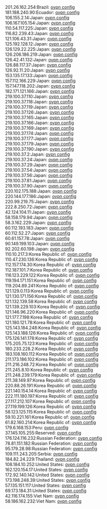 201.26.162.254:Brazil: [ovpn config](vpn/201_26_162_254.ovpn)  
181.188.240.90:Ecuador: [ovpn config](vpn/181_188_240_90.ovpn)  
106.155.2.14:Japan: [ovpn config](vpn/106_155_2_14.ovpn)  
106.167.105.154:Japan: [ovpn config](vpn/106_167_105_154.ovpn)  
110.54.117.225:Japan: [ovpn config](vpn/110_54_117_225.ovpn)  
116.82.239.43:Japan: [ovpn config](vpn/116_82_239_43.ovpn)  
121.106.43.31:Japan: [ovpn config](vpn/121_106_43_31.ovpn)  
125.192.128.12:Japan: [ovpn config](vpn/125_192_128_12.ovpn)  
126.129.22.225:Japan: [ovpn config](vpn/126_129_22_225.ovpn)  
126.206.186.219:Japan: [ovpn config](vpn/126_206_186_219.ovpn)  
126.42.41.132:Japan: [ovpn config](vpn/126_42_41_132.ovpn)  
126.88.117.37:Japan: [ovpn config](vpn/126_88_117_37.ovpn)  
126.92.11.20:Japan: [ovpn config](vpn/126_92_11_20.ovpn)  
153.135.17.133:Japan: [ovpn config](vpn/153_135_17_133.ovpn)  
157.112.166.229:Japan: [ovpn config](vpn/157_112_166_229.ovpn)  
157.147.118.202:Japan: [ovpn config](vpn/157_147_118_202.ovpn)  
182.171.121.166:Japan: [ovpn config](vpn/182_171_121_166.ovpn)  
219.100.37.110:Japan: [ovpn config](vpn/219_100_37_110.ovpn)  
219.100.37.118:Japan: [ovpn config](vpn/219_100_37_118.ovpn)  
219.100.37.119:Japan: [ovpn config](vpn/219_100_37_119.ovpn)  
219.100.37.126:Japan: [ovpn config](vpn/219_100_37_126.ovpn)  
219.100.37.165:Japan: [ovpn config](vpn/219_100_37_165.ovpn)  
219.100.37.166:Japan: [ovpn config](vpn/219_100_37_166.ovpn)  
219.100.37.169:Japan: [ovpn config](vpn/219_100_37_169.ovpn)  
219.100.37.174:Japan: [ovpn config](vpn/219_100_37_174.ovpn)  
219.100.37.177:Japan: [ovpn config](vpn/219_100_37_177.ovpn)  
219.100.37.179:Japan: [ovpn config](vpn/219_100_37_179.ovpn)  
219.100.37.190:Japan: [ovpn config](vpn/219_100_37_190.ovpn)  
219.100.37.2:Japan: [ovpn config](vpn/219_100_37_2.ovpn)  
219.100.37.24:Japan: [ovpn config](vpn/219_100_37_24.ovpn)  
219.100.37.29:Japan: [ovpn config](vpn/219_100_37_29.ovpn)  
219.100.37.54:Japan: [ovpn config](vpn/219_100_37_54.ovpn)  
219.100.37.56:Japan: [ovpn config](vpn/219_100_37_56.ovpn)  
219.100.37.81:Japan: [ovpn config](vpn/219_100_37_81.ovpn)  
219.100.37.90:Japan: [ovpn config](vpn/219_100_37_90.ovpn)  
220.102.175.188:Japan: [ovpn config](vpn/220_102_175_188.ovpn)  
220.144.177.186:Japan: [ovpn config](vpn/220_144_177_186.ovpn)  
220.99.219.75:Japan: [ovpn config](vpn/220_99_219_75.ovpn)  
222.8.250.72:Japan: [ovpn config](vpn/222_8_250_72.ovpn)  
42.124.104.11:Japan: [ovpn config](vpn/42_124_104_11.ovpn)  
58.158.179.94:Japan: [ovpn config](vpn/58_158_179_94.ovpn)  
58.3.162.229:Japan: [ovpn config](vpn/58_3_162_229.ovpn)  
60.112.193.183:Japan: [ovpn config](vpn/60_112_193_183.ovpn)  
60.112.52.27:Japan: [ovpn config](vpn/60_112_52_27.ovpn)  
60.61.157.78:Japan: [ovpn config](vpn/60_61_157_78.ovpn)  
90.149.199.103:Japan: [ovpn config](vpn/90_149_199_103.ovpn)  
92.202.60.198:Japan: [ovpn config](vpn/92_202_60_198.ovpn)  
110.10.217.3:Korea Republic of: [ovpn config](vpn/110_10_217_3.ovpn)  
110.47.230.136:Korea Republic of: [ovpn config](vpn/110_47_230_136.ovpn)  
112.157.174.30:Korea Republic of: [ovpn config](vpn/112_157_174_30.ovpn)  
112.187.101.7:Korea Republic of: [ovpn config](vpn/112_187_101_7.ovpn)  
116.123.229.122:Korea Republic of: [ovpn config](vpn/116_123_229_122.ovpn)  
119.194.171.151:Korea Republic of: [ovpn config](vpn/119_194_171_151.ovpn)  
119.204.89.241:Korea Republic of: [ovpn config](vpn/119_204_89_241.ovpn)  
121.129.0.113:Korea Republic of: [ovpn config](vpn/121_129_0_113.ovpn)  
121.130.171.156:Korea Republic of: [ovpn config](vpn/121_130_171_156.ovpn)  
121.132.139.58:Korea Republic of: [ovpn config](vpn/121_132_139_58.ovpn)  
121.139.229.103:Korea Republic of: [ovpn config](vpn/121_139_229_103.ovpn)  
121.146.96.220:Korea Republic of: [ovpn config](vpn/121_146_96_220.ovpn)  
121.177.7.198:Korea Republic of: [ovpn config](vpn/121_177_7_198.ovpn)  
121.180.121.78:Korea Republic of: [ovpn config](vpn/121_180_121_78.ovpn)  
125.143.184.248:Korea Republic of: [ovpn config](vpn/125_143_184_248.ovpn)  
125.143.188.126:Korea Republic of: [ovpn config](vpn/125_143_188_126.ovpn)  
175.126.141.178:Korea Republic of: [ovpn config](vpn/175_126_141_178.ovpn)  
175.205.75.123:Korea Republic of: [ovpn config](vpn/175_205_75_123.ovpn)  
180.233.228.2:Korea Republic of: [ovpn config](vpn/180_233_228_2.ovpn)  
183.108.160.112:Korea Republic of: [ovpn config](vpn/183_108_160_112.ovpn)  
211.173.186.102:Korea Republic of: [ovpn config](vpn/211_173_186_102.ovpn)  
211.216.248.72:Korea Republic of: [ovpn config](vpn/211_216_248_72.ovpn)  
211.245.8.10:Korea Republic of: [ovpn config](vpn/211_245_8_10.ovpn)  
211.248.239.179:Korea Republic of: [ovpn config](vpn/211_248_239_179.ovpn)  
211.38.149.97:Korea Republic of: [ovpn config](vpn/211_38_149_97.ovpn)  
220.88.26.191:Korea Republic of: [ovpn config](vpn/220_88_26_191.ovpn)  
221.140.154.14:Korea Republic of: [ovpn config](vpn/221_140_154_14.ovpn)  
222.111.180.197:Korea Republic of: [ovpn config](vpn/222_111_180_197.ovpn)  
27.117.212.107:Korea Republic of: [ovpn config](vpn/27_117_212_107.ovpn)  
27.119.199.126:Korea Republic of: [ovpn config](vpn/27_119_199_126.ovpn)  
58.123.125.115:Korea Republic of: [ovpn config](vpn/58_123_125_115.ovpn)  
59.10.221.161:Korea Republic of: [ovpn config](vpn/59_10_221_161.ovpn)  
61.82.160.214:Korea Republic of: [ovpn config](vpn/61_82_160_214.ovpn)  
179.6.168.153:Peru: [ovpn config](vpn/179_6_168_153.ovpn)  
37.145.105.255:Reserved: [ovpn config](vpn/37_145_105_255.ovpn)  
176.124.116.232:Russian Federation: [ovpn config](vpn/176_124_116_232.ovpn)  
78.81.151.182:Russian Federation: [ovpn config](vpn/78_81_151_182.ovpn)  
95.179.28.98:Russian Federation: [ovpn config](vpn/95_179_28_98.ovpn)  
109.111.243.205:Serbia: [ovpn config](vpn/109_111_243_205.ovpn)  
184.82.24.229:Thailand: [ovpn config](vpn/184_82_24_229.ovpn)  
108.184.10.252:United States: [ovpn config](vpn/108_184_10_252.ovpn)  
162.120.154.17:United States: [ovpn config](vpn/162_120_154_17.ovpn)  
172.92.140.142:United States: [ovpn config](vpn/172_92_140_142.ovpn)  
173.198.248.39:United States: [ovpn config](vpn/173_198_248_39.ovpn)  
57.135.151.117:United States: [ovpn config](vpn/57_135_151_117.ovpn)  
69.173.184.31:United States: [ovpn config](vpn/69_173_184_31.ovpn)  
42.116.174.155:Viet Nam: [ovpn config](vpn/42_116_174_155.ovpn)  
58.186.162.232:Viet Nam: [ovpn config](vpn/58_186_162_232.ovpn)  
